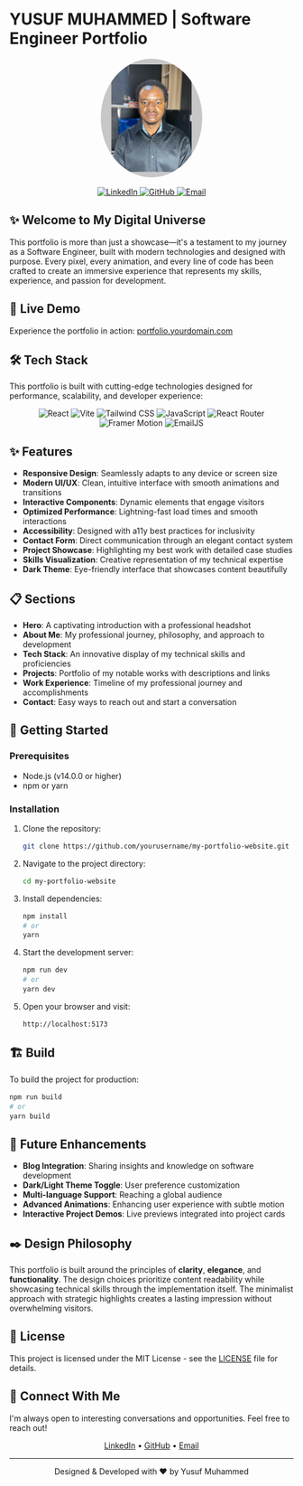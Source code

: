 # YUSUF MUHAMMED | Software Engineer Portfolio

<p align="center">
  <img src="public/assets/images/img.png" alt="Yusuf Muhammed" width="180" style="border-radius: 50%;" />
</p>

<div align="center">
  <a href="https://linkedin.com/in/yourusername">
    <img src="https://img.shields.io/badge/LinkedIn-0077B5?style=for-the-badge&logo=linkedin&logoColor=white" alt="LinkedIn" />
  </a>
  <a href="https://github.com/yourusername">
    <img src="https://img.shields.io/badge/GitHub-100000?style=for-the-badge&logo=github&logoColor=white" alt="GitHub" />
  </a>
  <a href="mailto:youremail@example.com">
    <img src="https://img.shields.io/badge/Email-D14836?style=for-the-badge&logo=gmail&logoColor=white" alt="Email" />
  </a>
</div>

## ✨ Welcome to My Digital Universe

This portfolio is more than just a showcase—it's a testament to my journey as a Software Engineer, built with modern technologies and designed with purpose. Every pixel, every animation, and every line of code has been crafted to create an immersive experience that represents my skills, experience, and passion for development.

## 🚀 Live Demo

Experience the portfolio in action: [portfolio.yourdomain.com](https://portfolio.yourdomain.com)

## 🛠️ Tech Stack

This portfolio is built with cutting-edge technologies designed for performance, scalability, and developer experience:

<div align="center">
  <img src="https://img.shields.io/badge/React-61DAFB?style=for-the-badge&logo=react&logoColor=black" alt="React" />
  <img src="https://img.shields.io/badge/Vite-646CFF?style=for-the-badge&logo=vite&logoColor=white" alt="Vite" />
  <img src="https://img.shields.io/badge/Tailwind_CSS-38B2AC?style=for-the-badge&logo=tailwind-css&logoColor=white" alt="Tailwind CSS" />
  <img src="https://img.shields.io/badge/JavaScript-F7DF1E?style=for-the-badge&logo=javascript&logoColor=black" alt="JavaScript" />
  <img src="https://img.shields.io/badge/React_Router-CA4245?style=for-the-badge&logo=react-router&logoColor=white" alt="React Router" />
  <img src="https://img.shields.io/badge/Framer_Motion-0055FF?style=for-the-badge&logo=framer&logoColor=white" alt="Framer Motion" />
  <img src="https://img.shields.io/badge/EmailJS-00A95C?style=for-the-badge&logo=mail.ru&logoColor=white" alt="EmailJS" />
</div>

## ✨ Features

- **Responsive Design**: Seamlessly adapts to any device or screen size
- **Modern UI/UX**: Clean, intuitive interface with smooth animations and transitions
- **Interactive Components**: Dynamic elements that engage visitors
- **Optimized Performance**: Lightning-fast load times and smooth interactions
- **Accessibility**: Designed with a11y best practices for inclusivity
- **Contact Form**: Direct communication through an elegant contact system
- **Project Showcase**: Highlighting my best work with detailed case studies
- **Skills Visualization**: Creative representation of my technical expertise
- **Dark Theme**: Eye-friendly interface that showcases content beautifully

## 📋 Sections

- **Hero**: A captivating introduction with a professional headshot
- **About Me**: My professional journey, philosophy, and approach to development
- **Tech Stack**: An innovative display of my technical skills and proficiencies
- **Projects**: Portfolio of my notable works with descriptions and links
- **Work Experience**: Timeline of my professional journey and accomplishments
- **Contact**: Easy ways to reach out and start a conversation

## 🚀 Getting Started

### Prerequisites

- Node.js (v14.0.0 or higher)
- npm or yarn

### Installation

1. Clone the repository:
   ```bash
   git clone https://github.com/yourusername/my-portfolio-website.git
   ```

2. Navigate to the project directory:
   ```bash
   cd my-portfolio-website
   ```

3. Install dependencies:
   ```bash
   npm install
   # or
   yarn
   ```

4. Start the development server:
   ```bash
   npm run dev
   # or
   yarn dev
   ```

5. Open your browser and visit:
   ```
   http://localhost:5173
   ```

## 🏗️ Build

To build the project for production:

```bash
npm run build
# or
yarn build
```

## 🌱 Future Enhancements

- **Blog Integration**: Sharing insights and knowledge on software development
- **Dark/Light Theme Toggle**: User preference customization
- **Multi-language Support**: Reaching a global audience
- **Advanced Animations**: Enhancing user experience with subtle motion
- **Interactive Project Demos**: Live previews integrated into project cards

## ✒️ Design Philosophy

This portfolio is built around the principles of **clarity**, **elegance**, and **functionality**. The design choices prioritize content readability while showcasing technical skills through the implementation itself. The minimalist approach with strategic highlights creates a lasting impression without overwhelming visitors.

## 📄 License

This project is licensed under the MIT License - see the [LICENSE](LICENSE) file for details.

## 🤝 Connect With Me

I'm always open to interesting conversations and opportunities. Feel free to reach out!

<div align="center">
  <a href="https://linkedin.com/in/yourusername">LinkedIn</a> •
  <a href="https://github.com/yourusername">GitHub</a> •
  <a href="mailto:youremail@example.com">Email</a>
</div>

---

<div align="center">
  Designed & Developed with ❤️ by Yusuf Muhammed
</div>
